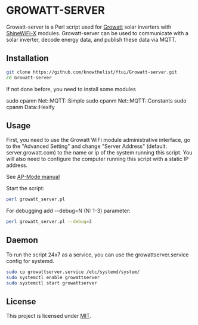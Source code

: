 
# GROWATT-SERVER
Growatt-server is a Perl script used for [Growatt](https://www.ginverter.com/) solar inverters with [ShineWiFi-X](https://www.ginverter.com/Monitoring/10-630.html) modules. Growatt-server can be used to communicate with a solar inverter, decode energy data, and publish these data via MQTT.

## Installation

```bash
git clone https://github.com/knowthelist/ftui/Growatt-server.git
cd Growatt-server
```
If not done before, you need to install some modules

sudo cpanm Net::MQTT::Simple
sudo cpanm Net::MQTT::Constants
sudo cpanm Data::Hexify

## Usage

First, you need to use the Growatt WiFi module administrative interface, go to the "Advanced Setting" and change "Server Address" (default: server.growatt.com) to the name or ip of the system running this script. You will also need to configure the computer running this script with a static IP address.

See [AP-Mode manual](https://static1.squarespace.com/static/524c5ffae4b0bcb12e072ee1/t/5e1e87d8348d0b3315f2dc90/1579059163523/Growatt+ShineWiFi-S+OR+X+WIFI+setup+through+AP+mode.pdf)

Start the script:

```bash
perl growatt_server.pl
```

For debugging add --debug=N (N: 1-3) parameter:

```bash
perl growatt_server.pl --debug=3
```

## Daemon

To run the script 24x7 as a service, you can use the growattserver.service config for systemd.

```bash
sudo cp growattserver.service /etc/systemd/system/
sudo systemctl enable growattserver
sudo systemctl start growattserver
```


## License
This project is licensed under [MIT](http://www.opensource.org/licenses/mit-license.php).
